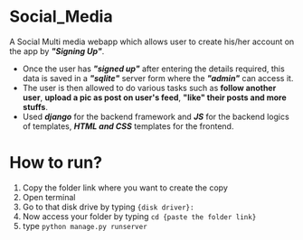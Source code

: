 # Social_Media
A Social Multi media webapp which allows user to create his/her account on the app by _**"Signing Up"**_.
- Once the user has _**"signed up"**_ after entering the details required, this data is saved in a _**"sqlite"**_ server form where the _**"admin"**_ can access it. 
- The user is then allowed to do various tasks such as __follow another user__, __upload a pic as post on user's feed__, __"like" their posts and more stuffs__. 
- Used _**django**_ for the backend framework and _**JS**_ for the backend logics of templates, _**HTML and CSS**_ templates for the frontend.

# How to run?
1. Copy the folder link where you want to create the copy
2. Open terminal
3. Go to that disk drive by typing `{disk driver}:`
4. Now access your folder by typing `cd {paste the folder link}`
5. type `python manage.py runserver`
